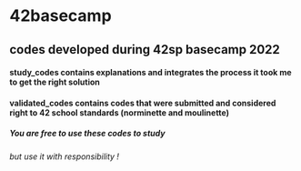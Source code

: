# 42basecamp

## codes developed during 42sp basecamp 2022
#### study_codes contains explanations and integrates the process it took me to get the right solution 
#### validated_codes contains codes that were submitted and considered right to 42 school standards (norminette and moulinette)

##### You are free to use these codes to study
###### but use it with responsibility !
